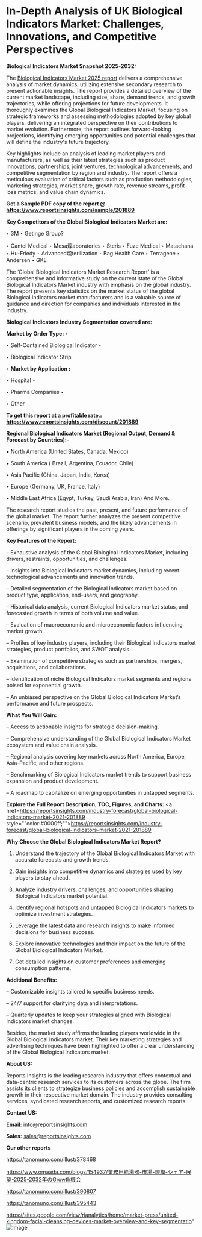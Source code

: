# In-Depth Analysis of UK Biological Indicators Market: Challenges, Innovations, and Competitive Perspectives

<strong>Biological Indicators Market Snapshot 2025-2032:</strong>

The <a href=https://www.reportsinsights.com/sample/201889>Biological Indicators Market 2025 report</a> delivers a comprehensive analysis of market dynamics, utilizing extensive secondary research to present actionable insights. The report provides a detailed overview of the current market landscape, including size, share, demand trends, and growth trajectories, while offering projections for future developments. It thoroughly examines the Global Biological Indicators Market, focusing on strategic frameworks and assessing methodologies adopted by key global players, delivering an integrated perspective on their contributions to market evolution. Furthermore, the report outlines forward-looking projections, identifying emerging opportunities and potential challenges that will define the industry's future trajectory.

Key highlights include an analysis of leading market players and manufacturers, as well as their latest strategies such as product innovations, partnerships, joint ventures, technological advancements, and competitive segmentation by region and industry. The report offers a meticulous evaluation of critical factors such as production methodologies, marketing strategies, market share, growth rate, revenue streams, profit-loss metrics, and value chain dynamics.

<strong>Get a Sample PDF copy of the report @ <a href=https://www.reportsinsights.com/sample/201889 style=color:#0000ff;>https://www.reportsinsights.com/sample/201889</a></strong>

<strong>Key Competitors of the Global Biological Indicators Market are:</strong>

‣ 3M
‣ Getinge Group?

‣ Cantel Medical
‣ Mesa燣aboratories
‣ Steris
‣ Fuze Medical
‣ Matachana
‣ Hu-Friedy
‣ Advanced燬terilization
‣ Bag Health Care
‣ Terragene
‣ Andersen
‣ GKE

The ‘Global Biological Indicators Market Research Report’ is a comprehensive and informative study on the current state of the Global Biological Indicators Market industry with emphasis on the global industry. The report presents key statistics on the market status of the global Biological Indicators market manufacturers and is a valuable source of guidance and direction for companies and individuals interested in the industry.

<strong>Biological Indicators Industry Segmentation covered are:</strong>

<strong>Market by Order Type: </strong>
‣ 

‣ Self-Contained Biological Indicator
‣ 

‣ Biological Indicator Strip

‣ 
<strong>Market by Application :</strong>

‣ Hospital
‣ 

‣ Pharma Companies
‣ 

‣ Other

<strong>To get this report at a profitable rate.: <a href=https://www.reportsinsights.com/discount/201889 style=color:#0000ff;>https://www.reportsinsights.com/discount/201889</a></strong>

<strong>Regional Biological Indicators Market (Regional Output, Demand &amp; Forecast by Countries):-</strong>

• North America (United States, Canada, Mexico)

• South America ( Brazil, Argentina, Ecuador, Chile)

• Asia Pacific (China, Japan, India, Korea)

• Europe (Germany, UK, France, Italy)

• Middle East Africa (Egypt, Turkey, Saudi Arabia, Iran) And More.

The research report studies the past, present, and future performance of the global market. The report further analyzes the present competitive scenario, prevalent business models, and the likely advancements in offerings by significant players in the coming years.

<strong>Key Features of the Report:</strong>

– Exhaustive analysis of the Global Biological Indicators Market, including drivers, restraints, opportunities, and challenges.

– Insights into Biological Indicators market dynamics, including recent technological advancements and innovation trends.

– Detailed segmentation of the Biological Indicators market based on product type, application, end-users, and geography.

– Historical data analysis, current Biological Indicators market status, and forecasted growth in terms of both volume and value.

– Evaluation of macroeconomic and microeconomic factors influencing market growth.

– Profiles of key industry players, including their Biological Indicators market strategies, product portfolios, and SWOT analysis.

– Examination of competitive strategies such as partnerships, mergers, acquisitions, and collaborations.

– Identification of niche Biological Indicators market segments and regions poised for exponential growth.

– An unbiased perspective on the Global Biological Indicators Market’s performance and future prospects.

<strong>What You Will Gain:</strong>

– Access to actionable insights for strategic decision-making.

– Comprehensive understanding of the Global Biological Indicators Market ecosystem and value chain analysis.

– Regional analysis covering key markets across North America, Europe, Asia-Pacific, and other regions.

– Benchmarking of Biological Indicators market trends to support business expansion and product development.

– A roadmap to capitalize on emerging opportunities in untapped segments.

<strong>Explore the Full Report Description, TOC, Figures, and Charts:</strong>
<a href=https://reportsinsights.com/industry-forecast/global-biological-indicators-market-2021-201889 style=""color:#0000ff;"">https://reportsinsights.com/industry-forecast/global-biological-indicators-market-2021-201889</a>

<strong>Why Choose the Global Biological Indicators Market Report?</strong>

1. Understand the trajectory of the Global Biological Indicators Market with accurate forecasts and growth trends.

2. Gain insights into competitive dynamics and strategies used by key players to stay ahead.

3. Analyze industry drivers, challenges, and opportunities shaping Biological Indicators market potential.

4. Identify regional hotspots and untapped Biological Indicators markets to optimize investment strategies.

5. Leverage the latest data and research insights to make informed decisions for business success.

6. Explore innovative technologies and their impact on the future of the Global Biological Indicators Market.

7. Get detailed insights on customer preferences and emerging consumption patterns.

<strong>Additional Benefits:</strong>

– Customizable insights tailored to specific business needs.

– 24/7 support for clarifying data and interpretations.

– Quarterly updates to keep your strategies aligned with Biological Indicators market changes.

Besides, the market study affirms the leading players worldwide in the Global Biological Indicators market. Their key marketing strategies and advertising techniques have been highlighted to offer a clear understanding of the Global Biological Indicators market.

<strong><strong>About US</strong>:</strong>

Reports Insights is the leading research industry that offers contextual and data-centric research services to its customers across the globe. The firm assists its clients to strategize business policies and accomplish sustainable growth in their respective market domain. The industry provides consulting services, syndicated research reports, and customized research reports.

<strong>Contact US:</strong>

<p class=><b>Email:</b> <a href=mailto:info@reportsinsights.com>info@reportsinsights.com</a></p>
<p class=><b>Sales:</b> <a href=mailto:sales@reportsinsights.com>sales@reportsinsights.com</a></p>

<strong>Our other reports</strong>

<a href=https://tanomuno.com/illust/378468>https://tanomuno.com/illust/378468</a>

<a href=https://www.omaada.com/blogs/154937/業務用給湯器-市場-規模-シェア-展望-2025-2032年のGrowth機会>https://www.omaada.com/blogs/154937/業務用給湯器-市場-規模-シェア-展望-2025-2032年のGrowth機会</a>

<a href=https://tanomuno.com/illust/390807>https://tanomuno.com/illust/390807</a>

<a href=https://tanomuno.com/illust/395443>https://tanomuno.com/illust/395443</a>

<a href=https://sites.google.com/view/rianalytics/home/market-press/united-kingdom-facial-cleansing-devices-market-overview-and-key-segmentatio>https://sites.google.com/view/rianalytics/home/market-press/united-kingdom-facial-cleansing-devices-market-overview-and-key-segmentatio</a>"
![image](https://github.com/user-attachments/assets/90e61281-eeb2-4fcc-82e4-0077d17985ca)
